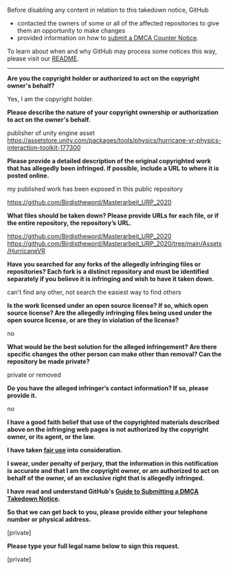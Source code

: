 Before disabling any content in relation to this takedown notice, GitHub
- contacted the owners of some or all of the affected repositories to give them an opportunity to make changes
- provided information on how to [submit a DMCA Counter Notice](https://docs.github.com/en/articles/guide-to-submitting-a-dmca-counter-notice).

To learn about when and why GitHub may process some notices this way, please visit our [README](https://github.com/github/dmca/blob/master/README.md).

---

**Are you the copyright holder or authorized to act on the copyright owner's behalf?**

Yes, I am the copyright holder.

**Please describe the nature of your copyright ownership or authorization to act on the owner's behalf.**

publisher of unity engine asset https://assetstore.unity.com/packages/tools/physics/hurricane-vr-physics-interaction-toolkit-177300

**Please provide a detailed description of the original copyrighted work that has allegedly been infringed. If possible, include a URL to where it is posted online.**

my published work has been exposed in this public repository

https://github.com/Birdistheword/Masterarbeit_URP_2020

**What files should be taken down? Please provide URLs for each file, or if the entire repository, the repository’s URL.**

https://github.com/Birdistheword/Masterarbeit_URP_2020  
https://github.com/Birdistheword/Masterarbeit_URP_2020/tree/main/Assets/HurricaneVR

**Have you searched for any forks of the allegedly infringing files or repositories? Each fork is a distinct repository and must be identified separately if you believe it is infringing and wish to have it taken down.**

can't find any other, not search the easiest way to find others

**Is the work licensed under an open source license? If so, which open source license? Are the allegedly infringing files being used under the open source license, or are they in violation of the license?**

no

**What would be the best solution for the alleged infringement? Are there specific changes the other person can make other than removal? Can the repository be made private?**

private or removed

**Do you have the alleged infringer’s contact information? If so, please provide it.**

no

**I have a good faith belief that use of the copyrighted materials described above on the infringing web pages is not authorized by the copyright owner, or its agent, or the law.**

**I have taken <a href="https://www.lumendatabase.org/topics/22">fair use</a> into consideration.**

**I swear, under penalty of perjury, that the information in this notification is accurate and that I am the copyright owner, or am authorized to act on behalf of the owner, of an exclusive right that is allegedly infringed.**

**I have read and understand GitHub's <a href="https://docs.github.com/articles/guide-to-submitting-a-dmca-takedown-notice/">Guide to Submitting a DMCA Takedown Notice</a>.**

**So that we can get back to you, please provide either your telephone number or physical address.**

[private]

**Please type your full legal name below to sign this request.**

[private]
